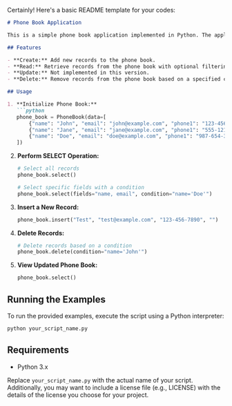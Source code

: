 Certainly! Here's a basic README template for your codes:

```markdown
# Phone Book Application

This is a simple phone book application implemented in Python. The application provides CRUD (Create, Read, Update, Delete) operations and supports SQL-like querying.

## Features

- **Create:** Add new records to the phone book.
- **Read:** Retrieve records from the phone book with optional filtering.
- **Update:** Not implemented in this version.
- **Delete:** Remove records from the phone book based on a specified condition.

## Usage

1. **Initialize Phone Book:**
   ```python
   phone_book = PhoneBook(data=[
       {"name": "John", "email": "john@example.com", "phone1": "123-456-7890"},
       {"name": "Jane", "email": "jane@example.com", "phone1": "555-1212"},
       {"name": "Doe", "email": "doe@example.com", "phone1": "987-654-3210", "phone2": "098-765-4321"},
   ])
   ```

2. **Perform SELECT Operation:**
   ```python
   # Select all records
   phone_book.select()
   
   # Select specific fields with a condition
   phone_book.select(fields="name, email", condition="name='Doe'")
   ```

3. **Insert a New Record:**
   ```python
   phone_book.insert("Test", "test@example.com", "123-456-7890", "")
   ```

4. **Delete Records:**
   ```python
   # Delete records based on a condition
   phone_book.delete(condition="name='John'")
   ```

5. **View Updated Phone Book:**
   ```python
   phone_book.select()
   ```

## Running the Examples

To run the provided examples, execute the script using a Python interpreter:

```bash
python your_script_name.py
```

## Requirements

- Python 3.x


Replace `your_script_name.py` with the actual name of your script. Additionally, you may want to include a license file (e.g., LICENSE) with the details of the license you choose for your project.